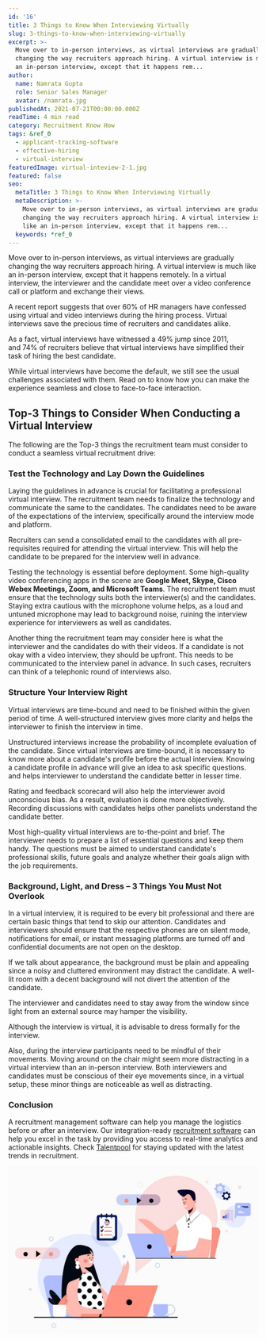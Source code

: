 ```yaml
---
id: '16'
title: 3 Things to Know When Interviewing Virtually
slug: 3-things-to-know-when-interviewing-virtually
excerpt: >-
  Move over to in-person interviews, as virtual interviews are gradually
  changing the way recruiters approach hiring. A virtual interview is much like
  an in-person interview, except that it happens rem...
author:
  name: Namrata Gupta
  role: Senior Sales Manager
  avatar: /namrata.jpg
publishedAt: 2021-07-21T00:00:00.000Z
readTime: 4 min read
category: Recruitment Know How
tags: &ref_0
  - applicant-tracking-software
  - effective-hiring
  - virtual-interview
featuredImage: virtual-inteview-2-1.jpg
featured: false
seo:
  metaTitle: 3 Things to Know When Interviewing Virtually
  metaDescription: >-
    Move over to in-person interviews, as virtual interviews are gradually
    changing the way recruiters approach hiring. A virtual interview is much
    like an in-person interview, except that it happens rem...
  keywords: *ref_0
---
```


Move over to in-person interviews, as virtual interviews are gradually changing the way recruiters approach hiring. A virtual interview is much like an in-person interview, except that it happens remotely. In a virtual interview, the interviewer and the candidate meet over a video conference call or platform and exchange their views.

A recent report suggests that over 60% of HR managers have confessed using virtual and video interviews during the hiring process. Virtual interviews save the precious time of recruiters and candidates alike.  

<!--more-->

As a fact, virtual interviews have witnessed a 49% jump since 2011, and 74% of recruiters believe that virtual interviews have simplified their task of hiring the best candidate.

While virtual interviews have become the default, we still see the usual challenges associated with them. Read on to know how you can make the experience seamless and close to face-to-face interaction.

## **Top-3 Things to Consider When Conducting a Virtual Interview**

The following are the Top-3 things the recruitment team must consider to conduct a seamless virtual recruitment drive:

### **Test the Technology and Lay Down the Guidelines**

Laying the guidelines in advance is crucial for facilitating a professional virtual interview. The recruitment team needs to finalize the technology and communicate the same to the candidates. The candidates need to be aware of the expectations of the interview, specifically around the interview mode and platform.

Recruiters can send a consolidated email to the candidates with all pre-requisites required for attending the virtual interview. This will help the candidate to be prepared for the interview well in advance.

Testing the technology is essential before deployment. Some high-quality video conferencing apps in the scene are **Google Meet, Skype, Cisco Webex Meetings, Zoom, and Microsoft Teams**. The recruitment team must ensure that the technology suits both the interviewer(s) and the candidates. Staying extra cautious with the microphone volume helps, as a loud and untuned microphone may lead to background noise, ruining the interview experience for interviewers as well as candidates.

Another thing the recruitment team may consider here is what the interviewer and the candidates do with their videos. If a candidate is not okay with a video interview, they should be upfront. This needs to be communicated to the interview panel in advance. In such cases, recruiters can think of a telephonic round of interviews also.

### **Structure Your Interview Right**

Virtual interviews are time-bound and need to be finished within the given period of time. A well-structured interview gives more clarity and helps the interviewer to finish the interview in time.

Unstructured interviews increase the probability of incomplete evaluation of the candidate. Since virtual interviews are time-bound, it is necessary to know more about a candidate's profile before the actual interview. Knowing a candidate profile in advance will give an idea to ask specific questions. and helps interviewer to understand the candidate better in lesser time.  

Rating and feedback scorecard will also help the interviewer avoid unconscious bias. As a result, evaluation is done more objectively. Recording discussions with candidates helps other panelists understand the candidate better.

Most high-quality virtual interviews are to-the-point and brief. The interviewer needs to prepare a list of essential questions and keep them handy. The questions must be aimed to understand candidate's professional skills, future goals and analyze whether their goals align with the job requirements.     

### **Background, Light, and Dress – 3 Things You Must Not Overlook**

In a virtual interview, it is required to be every bit professional and there are certain basic things that tend to skip our attention. Candidates and interviewers should ensure that the respective phones are on silent mode, notifications for email, or instant messaging platforms are turned off and confidential documents are not open on the desktop. 

If we talk about appearance, the background must be plain and appealing since a noisy and cluttered environment may distract the candidate. A well-lit room with a decent background will not divert the attention of the candidate.

The interviewer and candidates need to stay away from the window since light from an external source may hamper the visibility. 

Although the interview is virtual, it is advisable to dress formally for the interview.

Also, during the interview participants need to be mindful of their movements. Moving around on the chair might seem more distracting in a virtual interview than an in-person interview. Both interviewers and candidates must be conscious of their eye movements since, in a virtual setup, these minor things are noticeable as well as distracting.

### **Conclusion**

A recruitment management software can help you manage the logistics before or after an interview. Our integration-ready [recruitment software](https://www.thetalentpool.ai/recruitment-management-software-benefits.html) can help you excel in the task by providing you access to real-time analytics and actionable insights. Check [Talentpool](https://www.thetalentpool.ai/recruitment-management-software-benefits/) for staying updated with the latest trends in recruitment.

![virtual-interview](images/virtual-inteview-2-1-1024x683.jpg)
